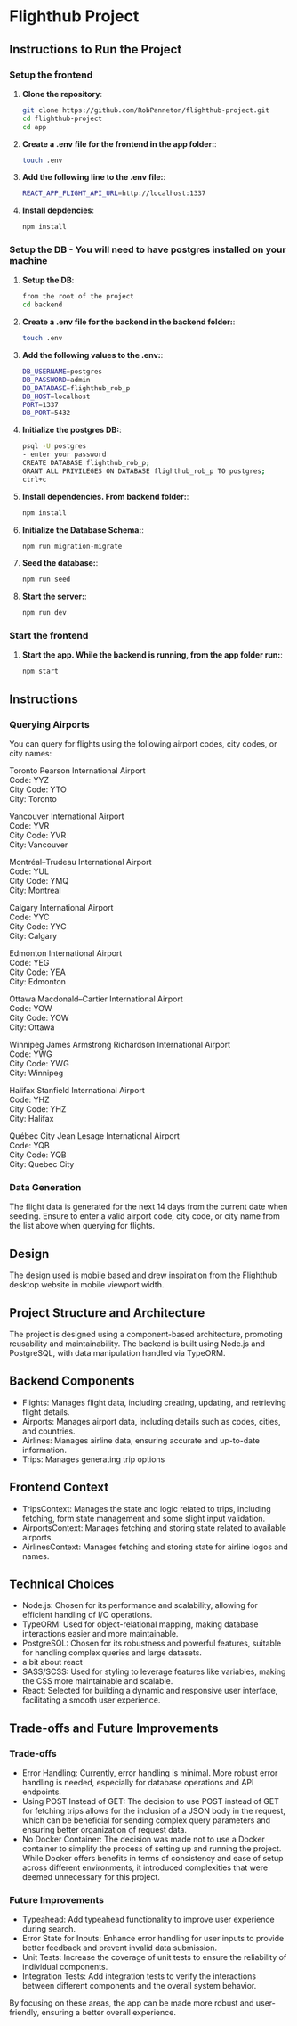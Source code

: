 # Flighthub Project

## Instructions to Run the Project

### Setup the frontend

1. **Clone the repository**:

   ```bash
   git clone https://github.com/RobPanneton/flighthub-project.git
   cd flighthub-project
   cd app
   ```

2. **Create a .env file for the frontend in the app folder:**:

   ```bash
   touch .env
   ```

3. **Add the following line to the .env file:**:

   ```bash
   REACT_APP_FLIGHT_API_URL=http://localhost:1337
   ```

4. **Install depdencies**:

   ```bash
   npm install
   ```

### Setup the DB - You will need to have postgres installed on your machine

1. **Setup the DB**:

   ```bash
   from the root of the project
   cd backend
   ```

2. **Create a .env file for the backend in the backend folder:**:

   ```bash
   touch .env
   ```

3. **Add the following values to the .env:**:

   ```bash
   DB_USERNAME=postgres
   DB_PASSWORD=admin
   DB_DATABASE=flighthub_rob_p
   DB_HOST=localhost
   PORT=1337
   DB_PORT=5432
   ```

4. **Initialize the postgres DB:**:

   ```bash
   psql -U postgres
   - enter your password
   CREATE DATABASE flighthub_rob_p;
   GRANT ALL PRIVILEGES ON DATABASE flighthub_rob_p TO postgres;
   ctrl+c
   ```

5. **Install dependencies. From backend folder:**:

   ```bash
   npm install
   ```

6. **Initialize the Database Schema:**:

   ```bash
   npm run migration-migrate
   ```

7. **Seed the database:**:

   ```bash
   npm run seed
   ```

8. **Start the server:**:

   ```bash
   npm run dev
   ```

### Start the frontend

1. **Start the app. While the backend is running, from the app folder run:**:

   ```bash
   npm start
   ```

## Instructions

### Querying Airports

You can query for flights using the following airport codes, city codes, or city names:

Toronto Pearson International Airport\
Code: YYZ\
City Code: YTO\
City: Toronto

Vancouver International Airport\
Code: YVR\
City Code: YVR\
City: Vancouver

Montréal–Trudeau International Airport\
Code: YUL\
City Code: YMQ\
City: Montreal

Calgary International Airport\
Code: YYC\
City Code: YYC\
City: Calgary

Edmonton International Airport\
Code: YEG\
City Code: YEA\
City: Edmonton

Ottawa Macdonald–Cartier International Airport\
Code: YOW\
City Code: YOW\
City: Ottawa

Winnipeg James Armstrong Richardson International Airport\
Code: YWG\
City Code: YWG\
City: Winnipeg

Halifax Stanfield International Airport\
Code: YHZ\
City Code: YHZ\
City: Halifax

Québec City Jean Lesage International Airport\
Code: YQB\
City Code: YQB\
City: Quebec City

### Data Generation

The flight data is generated for the next 14 days from the current date when seeding.
Ensure to enter a valid airport code, city code, or city name from the list above when querying for flights.

## Design

The design used is mobile based and drew inspiration from the Flighthub desktop website in mobile viewport width.

## Project Structure and Architecture

The project is designed using a component-based architecture, promoting reusability and maintainability. The backend is built using Node.js and PostgreSQL, with data manipulation handled via TypeORM.

## Backend Components

- Flights: Manages flight data, including creating, updating, and retrieving flight details.
- Airports: Manages airport data, including details such as codes, cities, and countries.
- Airlines: Manages airline data, ensuring accurate and up-to-date information.
- Trips: Manages generating trip options

## Frontend Context

- TripsContext: Manages the state and logic related to trips, including fetching, form state management and some slight input validation.
- AirportsContext: Manages fetching and storing state related to available airports.
- AirlinesContext: Manages fetching and storing state for airline logos and names.

## Technical Choices

- Node.js: Chosen for its performance and scalability, allowing for efficient handling of I/O operations.
- TypeORM: Used for object-relational mapping, making database interactions easier and more maintainable.
- PostgreSQL: Chosen for its robustness and powerful features, suitable for handling complex queries and large datasets.
- a bit about react
- SASS/SCSS: Used for styling to leverage features like variables, making the CSS more maintainable and scalable.
- React: Selected for building a dynamic and responsive user interface, facilitating a smooth user experience.

## Trade-offs and Future Improvements

### Trade-offs

- Error Handling: Currently, error handling is minimal. More robust error handling is needed, especially for database operations and API endpoints.
- Using POST Instead of GET: The decision to use POST instead of GET for fetching trips allows for the inclusion of a JSON body in the request, which can be beneficial for sending complex query parameters and ensuring better organization of request data.
- No Docker Container: The decision was made not to use a Docker container to simplify the process of setting up and running the project. While Docker offers benefits in terms of consistency and ease of setup across different environments, it introduced complexities that were deemed unnecessary for this project.

### Future Improvements

- Typeahead: Add typeahead functionality to improve user experience during search.
- Error State for Inputs: Enhance error handling for user inputs to provide better feedback and prevent invalid data submission.
- Unit Tests: Increase the coverage of unit tests to ensure the reliability of individual components.
- Integration Tests: Add integration tests to verify the interactions between different components and the overall system behavior.

By focusing on these areas, the app can be made more robust and user-friendly, ensuring a better overall experience.
